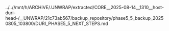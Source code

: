 ../..//mnt/h/ARCHIVE/.UNWRAP/extracted/CORE__2025-08-14__1310__host-duri-head-/__UNWRAP/21c73ab567/backup_repository/phase5_5_backup_20250805_103800/DURI_PHASE5_5_NEXT_STEPS.md